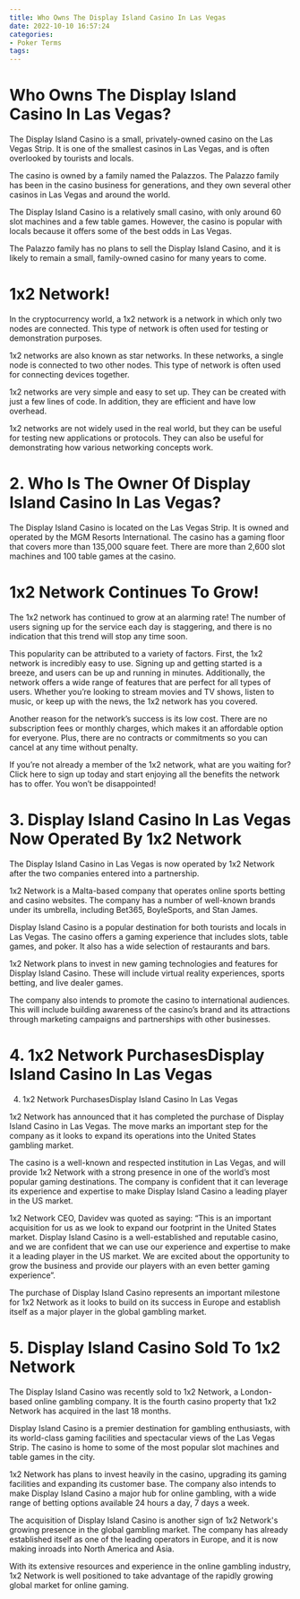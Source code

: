 ```yaml
---
title: Who Owns The Display Island Casino In Las Vegas
date: 2022-10-10 16:57:24
categories:
- Poker Terms
tags:
---
```



#  Who Owns The Display Island Casino In Las Vegas?

The Display Island Casino is a small, privately-owned casino on the Las Vegas Strip. It is one of the smallest casinos in Las Vegas, and is often overlooked by tourists and locals.

The casino is owned by a family named the Palazzos. The Palazzo family has been in the casino business for generations, and they own several other casinos in Las Vegas and around the world.

The Display Island Casino is a relatively small casino, with only around 60 slot machines and a few table games. However, the casino is popular with locals because it offers some of the best odds in Las Vegas.

The Palazzo family has no plans to sell the Display Island Casino, and it is likely to remain a small, family-owned casino for many years to come.

# 1x2 Network!

In the cryptocurrency world, a 1x2 network is a network in which only two nodes are connected. This type of network is often used for testing or demonstration purposes.

1x2 networks are also known as star networks. In these networks, a single node is connected to two other nodes. This type of network is often used for connecting devices together.

1x2 networks are very simple and easy to set up. They can be created with just a few lines of code. In addition, they are efficient and have low overhead.

1x2 networks are not widely used in the real world, but they can be useful for testing new applications or protocols. They can also be useful for demonstrating how various networking concepts work.

# 2. Who Is The Owner Of Display Island Casino In Las Vegas?

The Display Island Casino is located on the Las Vegas Strip. It is owned and operated by the MGM Resorts International. The casino has a gaming floor that covers more than 135,000 square feet. There are more than 2,600 slot machines and 100 table games at the casino.

# 1x2 Network Continues To Grow!

The 1x2 network has continued to grow at an alarming rate! The number of users signing up for the service each day is staggering, and there is no indication that this trend will stop any time soon.

This popularity can be attributed to a variety of factors. First, the 1x2 network is incredibly easy to use. Signing up and getting started is a breeze, and users can be up and running in minutes. Additionally, the network offers a wide range of features that are perfect for all types of users. Whether you’re looking to stream movies and TV shows, listen to music, or keep up with the news, the 1x2 network has you covered.

Another reason for the network’s success is its low cost. There are no subscription fees or monthly charges, which makes it an affordable option for everyone. Plus, there are no contracts or commitments so you can cancel at any time without penalty.

If you’re not already a member of the 1x2 network, what are you waiting for? Click here to sign up today and start enjoying all the benefits the network has to offer. You won’t be disappointed!

# 3. Display Island Casino In Las Vegas Now Operated By 1x2 Network

The Display Island Casino in Las Vegas is now operated by 1x2 Network after the two companies entered into a partnership.

1x2 Network is a Malta-based company that operates online sports betting and casino websites. The company has a number of well-known brands under its umbrella, including Bet365, BoyleSports, and Stan James.

Display Island Casino is a popular destination for both tourists and locals in Las Vegas. The casino offers a gaming experience that includes slots, table games, and poker. It also has a wide selection of restaurants and bars.

1x2 Network plans to invest in new gaming technologies and features for Display Island Casino. These will include virtual reality experiences, sports betting, and live dealer games.

The company also intends to promote the casino to international audiences. This will include building awareness of the casino’s brand and its attractions through marketing campaigns and partnerships with other businesses.

# 4. 1x2 Network PurchasesDisplay Island Casino In Las Vegas

4. 1x2 Network PurchasesDisplay Island Casino In Las Vegas

1x2 Network has announced that it has completed the purchase of Display Island Casino in Las Vegas. The move marks an important step for the company as it looks to expand its operations into the United States gambling market.

The casino is a well-known and respected institution in Las Vegas, and will provide 1x2 Network with a strong presence in one of the world’s most popular gaming destinations. The company is confident that it can leverage its experience and expertise to make Display Island Casino a leading player in the US market.

1x2 Network CEO, Davidev was quoted as saying: “This is an important acquisition for us as we look to expand our footprint in the United States market. Display Island Casino is a well-established and reputable casino, and we are confident that we can use our experience and expertise to make it a leading player in the US market. We are excited about the opportunity to grow the business and provide our players with an even better gaming experience”.

The purchase of Display Island Casino represents an important milestone for 1x2 Network as it looks to build on its success in Europe and establish itself as a major player in the global gambling market.

# 5. Display Island Casino Sold To 1x2 Network

The Display Island Casino was recently sold to 1x2 Network, a London-based online gambling company. It is the fourth casino property that 1x2 Network has acquired in the last 18 months.

Display Island Casino is a premier destination for gambling enthusiasts, with its world-class gaming facilities and spectacular views of the Las Vegas Strip. The casino is home to some of the most popular slot machines and table games in the city.

1x2 Network has plans to invest heavily in the casino, upgrading its gaming facilities and expanding its customer base. The company also intends to make Display Island Casino a major hub for online gambling, with a wide range of betting options available 24 hours a day, 7 days a week.

The acquisition of Display Island Casino is another sign of 1x2 Network's growing presence in the global gambling market. The company has already established itself as one of the leading operators in Europe, and it is now making inroads into North America and Asia.

With its extensive resources and experience in the online gambling industry, 1x2 Network is well positioned to take advantage of the rapidly growing global market for online gaming.